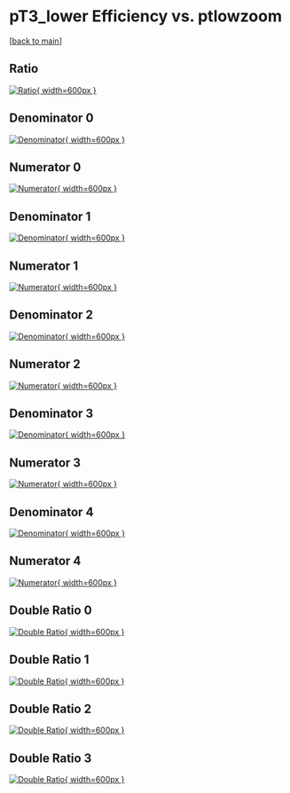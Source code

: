# pT3_lower Efficiency vs. ptlowzoom

[[back to main](./)]



## Ratio

[![Ratio](../mtv/var/pT3_lower_loweta_321_-1_eff_ptlowzoom.png){ width=600px }](../mtv/var/pT3_lower_loweta_321_-1_eff_ptlowzoom.pdf)

## Denominator 0

[![Denominator](../mtv/den/pT3_lower_loweta_321_-1_eff_ptlowzoom_den0.png){ width=600px }](../mtv/den/pT3_lower_loweta_321_-1_eff_ptlowzoom_den0.pdf)

## Numerator 0

[![Numerator](../mtv/num/pT3_lower_loweta_321_-1_eff_ptlowzoom_num0.png){ width=600px }](../mtv/num/pT3_lower_loweta_321_-1_eff_ptlowzoom_num0.pdf)

## Denominator 1

[![Denominator](../mtv/den/pT3_lower_loweta_321_-1_eff_ptlowzoom_den1.png){ width=600px }](../mtv/den/pT3_lower_loweta_321_-1_eff_ptlowzoom_den1.pdf)

## Numerator 1

[![Numerator](../mtv/num/pT3_lower_loweta_321_-1_eff_ptlowzoom_num1.png){ width=600px }](../mtv/num/pT3_lower_loweta_321_-1_eff_ptlowzoom_num1.pdf)

## Denominator 2

[![Denominator](../mtv/den/pT3_lower_loweta_321_-1_eff_ptlowzoom_den2.png){ width=600px }](../mtv/den/pT3_lower_loweta_321_-1_eff_ptlowzoom_den2.pdf)

## Numerator 2

[![Numerator](../mtv/num/pT3_lower_loweta_321_-1_eff_ptlowzoom_num2.png){ width=600px }](../mtv/num/pT3_lower_loweta_321_-1_eff_ptlowzoom_num2.pdf)

## Denominator 3

[![Denominator](../mtv/den/pT3_lower_loweta_321_-1_eff_ptlowzoom_den3.png){ width=600px }](../mtv/den/pT3_lower_loweta_321_-1_eff_ptlowzoom_den3.pdf)

## Numerator 3

[![Numerator](../mtv/num/pT3_lower_loweta_321_-1_eff_ptlowzoom_num3.png){ width=600px }](../mtv/num/pT3_lower_loweta_321_-1_eff_ptlowzoom_num3.pdf)

## Denominator 4

[![Denominator](../mtv/den/pT3_lower_loweta_321_-1_eff_ptlowzoom_den4.png){ width=600px }](../mtv/den/pT3_lower_loweta_321_-1_eff_ptlowzoom_den4.pdf)

## Numerator 4

[![Numerator](../mtv/num/pT3_lower_loweta_321_-1_eff_ptlowzoom_num4.png){ width=600px }](../mtv/num/pT3_lower_loweta_321_-1_eff_ptlowzoom_num4.pdf)

## Double Ratio 0

[![Double Ratio](../mtv/ratio/pT3_lower_loweta_321_-1_eff_ptlowzoom_ratio0.png){ width=600px }](../mtv/ratio/pT3_lower_loweta_321_-1_eff_ptlowzoom_ratio0.pdf)

## Double Ratio 1

[![Double Ratio](../mtv/ratio/pT3_lower_loweta_321_-1_eff_ptlowzoom_ratio1.png){ width=600px }](../mtv/ratio/pT3_lower_loweta_321_-1_eff_ptlowzoom_ratio1.pdf)

## Double Ratio 2

[![Double Ratio](../mtv/ratio/pT3_lower_loweta_321_-1_eff_ptlowzoom_ratio2.png){ width=600px }](../mtv/ratio/pT3_lower_loweta_321_-1_eff_ptlowzoom_ratio2.pdf)

## Double Ratio 3

[![Double Ratio](../mtv/ratio/pT3_lower_loweta_321_-1_eff_ptlowzoom_ratio3.png){ width=600px }](../mtv/ratio/pT3_lower_loweta_321_-1_eff_ptlowzoom_ratio3.pdf)

